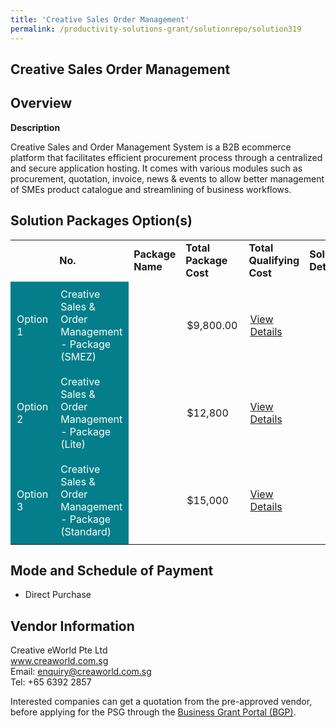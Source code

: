 ```yaml
---
title: 'Creative Sales Order Management'
permalink: /productivity-solutions-grant/solutionrepo/solution319
---
```


## Creative Sales Order Management

## Overview

**Description**

Creative Sales and Order Management System is a B2B ecommerce platform that facilitates efficient procurement process through a centralized and secure application hosting. It comes with various modules such as procurement, quotation, invoice, news & events to allow better management of SMEs product catalogue and streamlining of business workflows.




## Solution Packages Option(s)

<table>
<th>
<td><b>No.</b></td>
<td><b>Package Name</b></td>
<td><b>Total Package Cost</b></td>
<td><b>Total Qualifying Cost</b></td>
<td><b>Solution Details</b></td>
</th>
<tr>
<td style='padding: 10px; background-color: #037E8A; color: #FFFFFF;'>Option 1</td>
<td style='padding: 10px; background-color: #037E8A; color: #FFFFFF;'>Creative Sales & Order Management - Package (SMEZ)</td>
<td style='padding: 10px;'></td>
<td style='padding: 10px;'>$9,800.00</td>
<td style='padding: 10px;'><a href='https://www.gobusiness.gov.sg/images/psg/Creative_eWorld_WS_SalesnOrder_Annex_3_Part_1.pdf' target='_blank'>View Details</a></td>
</tr>
<tr>
<td style='padding: 10px; background-color: #037E8A; color: #FFFFFF;'>Option 2</td>
<td style='padding: 10px; background-color: #037E8A; color: #FFFFFF;'>Creative Sales & Order Management - Package (Lite)</td>
<td style='padding: 10px;'></td>
<td style='padding: 10px;'>$12,800</td>
<td style='padding: 10px;'><a href='https://www.gobusiness.gov.sg/images/psg/Creative_eWorld_WS_SalesnOrder_Annex_3_Part_2.pdf' target='_blank'>View Details</a></td>
</tr>
<tr>
<td style='padding: 10px; background-color: #037E8A; color: #FFFFFF;'>Option 3</td>
<td style='padding: 10px; background-color: #037E8A; color: #FFFFFF;'>Creative Sales & Order Management - Package (Standard)</td>
<td style='padding: 10px;'></td>
<td style='padding: 10px;'>$15,000</td>
<td style='padding: 10px;'><a href='https://www.gobusiness.gov.sg/images/psg/Creative_eWorld_WS_SalesnOrder_Annex_3_Part_3.pdf' target='_blank'>View Details</a></td>
</tr>
</table>

## Mode and Schedule of Payment

 - Direct Purchase

## Vendor Information

 Creative eWorld Pte Ltd<br>www.creaworld.com.sg<br>Email: enquiry@creaworld.com.sg<br>Tel: +65 6392 2857

Interested companies can get a quotation from the pre-approved vendor, before applying for the PSG through the <a href='https://www.businessgrants.gov.sg/' target='_blank' rel='noopener'>Business Grant Portal (BGP)</a>.

<script src="/jquery/resize-tables.js"></script>
